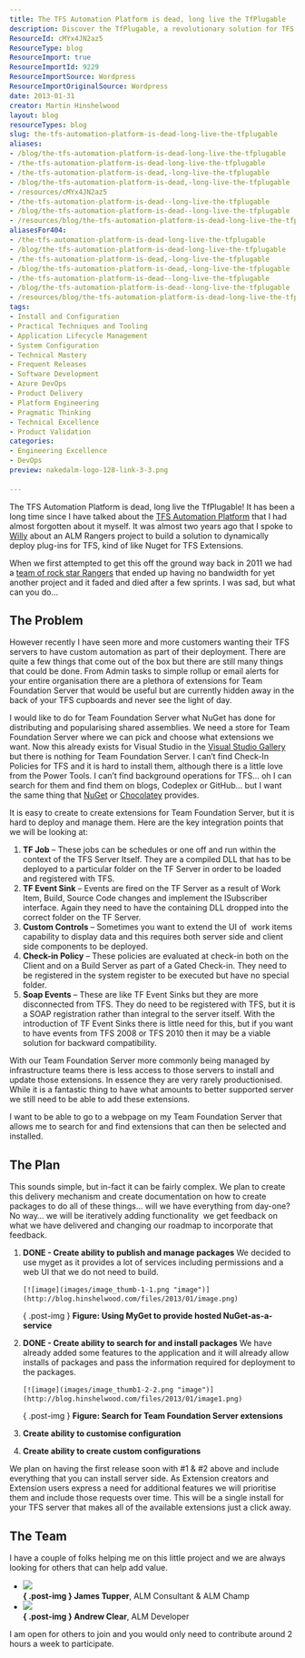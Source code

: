 ```yaml
---
title: The TFS Automation Platform is dead, long live the TfPlugable
description: Discover the TfPlugable, a revolutionary solution for TFS automation. Simplify deployment and management of extensions with our innovative platform!
ResourceId: cMYx4JN2az5
ResourceType: blog
ResourceImport: true
ResourceImportId: 9229
ResourceImportSource: Wordpress
ResourceImportOriginalSource: Wordpress
date: 2013-01-31
creator: Martin Hinshelwood
layout: blog
resourceTypes: blog
slug: the-tfs-automation-platform-is-dead-long-live-the-tfplugable
aliases:
- /blog/the-tfs-automation-platform-is-dead-long-live-the-tfplugable
- /the-tfs-automation-platform-is-dead-long-live-the-tfplugable
- /the-tfs-automation-platform-is-dead,-long-live-the-tfplugable
- /blog/the-tfs-automation-platform-is-dead,-long-live-the-tfplugable
- /resources/cMYx4JN2az5
- /the-tfs-automation-platform-is-dead--long-live-the-tfplugable
- /blog/the-tfs-automation-platform-is-dead--long-live-the-tfplugable
- /resources/blog/the-tfs-automation-platform-is-dead-long-live-the-tfplugable
aliasesFor404:
- /the-tfs-automation-platform-is-dead-long-live-the-tfplugable
- /blog/the-tfs-automation-platform-is-dead-long-live-the-tfplugable
- /the-tfs-automation-platform-is-dead,-long-live-the-tfplugable
- /blog/the-tfs-automation-platform-is-dead,-long-live-the-tfplugable
- /the-tfs-automation-platform-is-dead--long-live-the-tfplugable
- /blog/the-tfs-automation-platform-is-dead--long-live-the-tfplugable
- /resources/blog/the-tfs-automation-platform-is-dead-long-live-the-tfplugable
tags:
- Install and Configuration
- Practical Techniques and Tooling
- Application Lifecycle Management
- System Configuration
- Technical Mastery
- Frequent Releases
- Software Development
- Azure DevOps
- Product Delivery
- Platform Engineering
- Pragmatic Thinking
- Technical Excellence
- Product Validation
categories:
- Engineering Excellence
- DevOps
preview: nakedalm-logo-128-link-3-3.png

---
```

The TFS Automation Platform is dead, long live the TfPlugable! It has been a long time since I have talked about the [TFS Automation Platform](http://blog.hinshelwood.com/what-is-the-tfs-automation-platform/) that I had almost forgotten about it myself. It was almost two years ago that I spoke to [Willy](http://blogs.msdn.com/b/willy-peter_schaub/) about an ALM Rangers project to build a solution to dynamically deploy plug-ins for TFS, kind of like Nuget for TFS Extensions.

When we first attempted to get this off the ground way back in 2011 we had a [team of rock star Rangers](http://blogs.msdn.com/b/willy-peter_schaub/archive/2011/02/20/new-rangers-project-tfs-iteration-automation.aspx) that ended up having no bandwidth for yet another project and it faded and died after a few sprints. I was sad, but what can you do…

## The Problem

However recently I have seen more and more customers wanting their TFS servers to have custom automation as part of their deployment. There are quite a few things that come out of the box but there are still many things that could be done. From Admin tasks to simple rollup or email alerts for your entire organisation there are a plethora of extensions for Team Foundation Server that would be useful but are currently hidden away in the back of your TFS cupboards and never see the light of day.

I would like to do for Team Foundation Server what NuGet has done for distributing and popularising shared assemblies. We need a store for Team Foundation Server where we can pick and choose what extensions we want. Now this already exists for Visual Studio in the [Visual Studio Gallery](http://visualstudiogallery.msdn.microsoft.com/) but there is nothing for Team Foundation Server. I can’t find Check-In Policies for TFS and it is hard to install them, although there is a little love from the Power Tools. I can’t find background operations for TFS… oh I can search for them and find them on blogs, Codeplex or GitHub… but I want the same thing that [NuGet](http://nuget.org/) or [Chocolatey](http://chocolatey.org/) provides.

It is easy to create to create extensions for Team Foundation Server, but it is hard to deploy and manage them. Here are the key integration points that we will be looking at:

1. **TF Job** – These jobs can be schedules or one off and run within the context of the TFS Server Itself. They are a compiled DLL that has to be deployed to a particular folder on the TF Server in order to be loaded and registered with TFS.
2. **TF Event Sink** – Events are fired on the TF Server as a result of Work Item, Build, Source Code changes and implement the ISubscriber interface. Again they need to have the containing DLL dropped into the correct folder on the TF Server.
3. **Custom Controls** – Sometimes you want to extend the UI of  work items capability to display data and this requires both server side and client side components to be deployed.
4. **Check-in Policy** – These policies are evaluated at check-in both on the Client and on a Build Server as part of a Gated Check-in. They need to be registered in the system register to be executed but have no special folder.
5. **Soap Events** – These are like TF Event Sinks but they are more disconnected from TFS. They do need to be registered with TFS, but it is a SOAP registration rather than integral to the server itself. With the introduction of TF Event Sinks there is little need for this, but if you want to have events from TFS 2008 or TFS 2010 then it may be a viable solution for backward compatibility.

With our Team Foundation Server more commonly being managed by infrastructure teams there is less access to those servers to install and update those extensions. In essence they are very rarely productionised. While it is a fantastic thing to have what amounts to better supported server we still need to be able to add these extensions.

I want to be able to go to a webpage on my Team Foundation Server that allows me to search for and find extensions that can then be selected and installed.

## The Plan

This sounds simple, but in-fact it can be fairly complex. We plan to create this delivery mechanism and create documentation on how to create packages to do all of these things… will we have everything from day-one? No way… we will be iteratively adding functionality  we get feedback on what we have delivered and changing our roadmap to incorporate that feedback.

1.  **DONE - Create ability to publish and manage packages**
    We decided to use myget as it provides a lot of services including permissions and a web UI that we do not need to build.

        [![image](images/image_thumb-1-1.png "image")](http://blog.hinshelwood.com/files/2013/01/image.png)

    { .post-img }
    **Figure: Using MyGet to provide hosted NuGet-as-a-service**

2.  **DONE - Create ability to search for and install packages**
    We have already added some features to the application and it will already allow installs of packages and pass the information required for deployment to the packages.

        [![image](images/image_thumb1-2-2.png "image")](http://blog.hinshelwood.com/files/2013/01/image1.png)

    { .post-img }
    **Figure: Search for Team Foundation Server extensions**

3.  **Create ability to customise configuration**
4.  **Create ability to create custom configurations**

We plan on having the first release soon with #1 & #2 above and include everything that you can install server side. As Extension creators and Extension users express a need for additional features we will prioritise them and include those requests over time. This will be a single install for your TFS server that makes all of the available extensions just a click away.

## The Team

I have a couple of folks helping me on this little project and we are always looking for others that can help add value.

- **![](images/tuppers50-headshot-150x150.jpg)   
  { .post-img }
  James Tupper**, ALM Consultant & ALM Champ
- **![](images/mug-shot-andrew-clear.png)  
  { .post-img }
  Andrew Clear**, ALM Developer

I am open for others to join and you would only need to contribute around 2 hours a week to participate.
